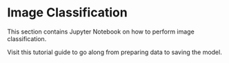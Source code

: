 # Image Classification
This section contains Jupyter Notebook on how to perform image classification.

Visit this tutorial guide to go along from preparing data to saving the model.